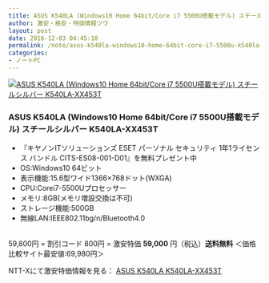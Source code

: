 ```yaml
---
title: ASUS K540LA (Windows10 Home 64bit/Core i7 5500U搭載モデル) スチールシルバー K540LA-XX453Tが超特価！59,000円！送料無料！
author: 激安・格安・特価情報ツウ
layout: post
date: 2016-12-03 04:45:10
permalink: /note/asus-k540la-windows10-home-64bit-core-i7-5500u-k540la-xx453t-59000-nttx.html
categories:
- ノートPC
---
```


<div class="img-bg2 img_L">
<a href="http://px.a8.net/svt/ejp?a8mat=ZYP6S+8IMA3E+S1Q+BWGDT&#038;a8ejpredirect=http://nttxstore.jp/_II_AZ15442761" target="_blank"><img border="0" alt="ASUS K540LA (Windows10 Home 64bit/Core i7 5500U搭載モデル) スチールシルバー K540LA-XX453T" src="http://image.nttxstore.jp/250_images/A/AZ/AZ15442761.jpg" data-recalc-dims="1" /></a>
</div>

### ASUS K540LA (Windows10 Home 64bit/Core i7 5500U搭載モデル) スチールシルバー K540LA-XX453T
<!--more-->

* 『キヤノンITソリューションズ ESET パーソナル セキュリティ 1年1ライセンス バンドル CITS-ES08-001-D01』を無料プレゼント中
* OS:Windows10 64ビット
* 表示機能:15.6型ワイド1366×768ドット(WXGA)
* CPU:Corei7-5500Uプロセッサー
* メモリ:8GB(メモリ増設交換は不可)
* ストレージ機能:500GB
* 無線LAN:IEEE802.11bg/n/Bluetooth4.0

<br clear="all" />59,800円 = 割引コード 800円 = 激安特価 <span class="tokka-price"><strong>59,000</strong></span> 円（税込）**送料無料**
＜価格比較サイト最安値:69,980円＞

NTT-Xにて激安特価情報を見る： <span class="fs150p"><a href="http://px.a8.net/svt/ejp?a8mat=ZYP6S+8IMA3E+S1Q+BWGDT&#038;a8ejpredirect=http://nttxstore.jp/_II_AZ15442761" target="_blank">ASUS K540LA K540LA-XX453T</a></span>
